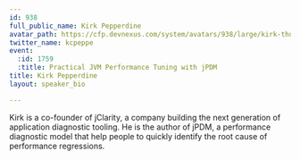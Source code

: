 ```yaml
---
id: 938
full_public_name: Kirk Pepperdine
avatar_path: https://cfp.devnexus.com/system/avatars/938/large/kirk-thumb.jpg?1510757491
twitter_name: kcpeppe
event:
  :id: 1759
  :title: Practical JVM Performance Tuning with jPDM
title: Kirk Pepperdine
layout: speaker_bio

---
```

Kirk is a co-founder of jClarity, a company building the next generation of application diagnostic tooling. He is the author of jPDM, a performance diagnostic model that help people to quickly identify the root cause of performance regressions.